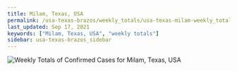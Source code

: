 ```yaml
---
title: Milam, Texas, USA
permalink: /usa-texas-brazos/weekly_totals/usa-texas-milam-weekly_totals.html
last_updated: Sep 17, 2021
keywords: ["Milam, Texas, USA", "weekly totals"]
sidebar: usa-texas-brazos_sidebar
---
```


![Weekly Totals of Confirmed Cases for Milam, Texas, USA](/covid_tracker/images/graphs/usa-texas-milam-weekly_totals_graph.png)
